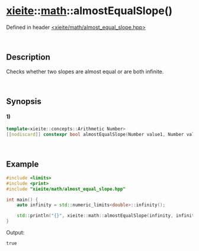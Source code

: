 # [xieite](../../xieite.md)\:\:[math](../../math.md)\:\:almostEqualSlope\(\)
Defined in header [<xieite/math/almost_equal_slope.hpp>](../../../include/xieite/math/almost_equal_slope.hpp)

&nbsp;

## Description
Checks whether two slopes are almost equal or are both infinite.

&nbsp;

## Synopsis
#### 1)
```cpp
template<xieite::concepts::Arithmetic Number>
[[nodiscard]] constexpr bool almostEqualSlope(Number value1, Number value2) noexcept;
```

&nbsp;

## Example
```cpp
#include <limits>
#include <print>
#include "xieite/math/almost_equal_slope.hpp"

int main() {
    auto infinity = std::numeric_limits<double>::infinity();

    std::println("{}", xieite::math::almostEqualSlope(infinity, infinity));
}
```
Output:
```
true
```
